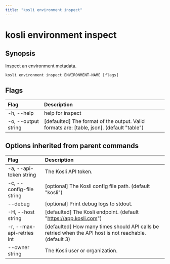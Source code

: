 ```yaml
---
title: "kosli environment inspect"
---
```


# kosli environment inspect

## Synopsis

Inspect an environment metadata.

```shell
kosli environment inspect ENVIRONMENT-NAME [flags]
```

## Flags
| Flag | Description |
| :--- | :--- |
|    -h, --help  |  help for inspect  |
|    -o, --output string  |  [defaulted] The format of the output. Valid formats are: [table, json]. (default "table")  |


## Options inherited from parent commands
| Flag | Description |
| :--- | :--- |
|    -a, --api-token string  |  The Kosli API token.  |
|    -c, --config-file string  |  [optional] The Kosli config file path. (default "kosli")  |
|        --debug  |  [optional] Print debug logs to stdout.  |
|    -H, --host string  |  [defaulted] The Kosli endpoint. (default "https://app.kosli.com")  |
|    -r, --max-api-retries int  |  [defaulted] How many times should API calls be retried when the API host is not reachable. (default 3)  |
|        --owner string  |  The Kosli user or organization.  |


